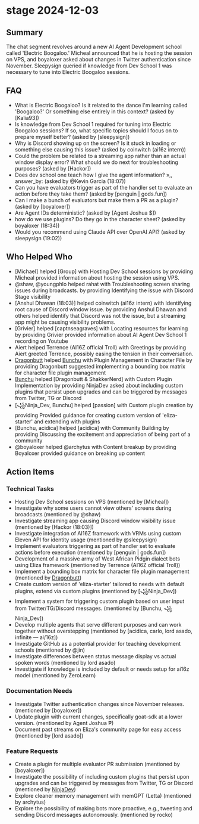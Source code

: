 # stage 2024-12-03

## Summary

The chat segment revolves around a new AI Agent Development school called 'Electric Boogaloo.' Micheal announced that he is hosting the session on VPS, and boyaloxer asked about changes in Twitter authentication since November. Sleepysign queried if knowledge from Dev School 1 was necessary to tune into Electric Boogaloo sessions.

## FAQ

- What is Electric Boogaloo? Is it related to the dance I'm learning called 'Boogaloo?' Or something else entirely in this context? (asked by [Kalia93])
- Is knowledge from Dev School 1 required for tuning into Electric Boogaloo sessions? If so, what specific topics should I focus on to prepare myself better? (asked by [sleepysign])
- Why is Discord showing up on the screen? Is it stuck in loading or something else causing this issue? (asked by coinwitch (ai16z intern))
- Could the problem be related to a streaming app rather than an actual window display error? What should we do next for troubleshooting purposes? (asked by [Hackor])
- Does dev school one teach how I give the agent information? »,, answer_by: (asked by @Kevin Garcia (18:07))
- Can you have evaluators trigger as part of the handler set to evaluate an action before they take them? (asked by [penguin | gods.fun])
- Can I make a bunch of evaluators but make them a PR as a plugin? (asked by [boyaloxer])
- Are Agent IDs deterministic? (asked by [Agent Joshua $])
- how do we use plugins? Do they go in the character sheet? (asked by boyaloxer (18:34))
- Would you recommend using Claude API over OpenAI API? (asked by sleepysign (19:02))

## Who Helped Who

- [Michael] helped [Group] with Hosting Dev School sessions by providing Micheal provided information about hosting the session using VPS.
- @shaw, @youngphlo helped rahat with Troubleshooting screen sharing issues during broadcasts. by providing Identifying the issue with Discord Stage visibility
- [Anshul Dhawan (18:03)] helped coinwitch (ai16z intern) with Identifying root cause of Discord window issue. by providing Anshul Dhawan and others helped identify that Discord was not the issue, but a streaming app might be causing visibility problems.
- [Grivier] helped [captnseagraves] with Locating resources for learning by providing Grivier provided information about AI Agent Dev School 1 recording on Youtube
- Aiert helped Terrence (AI16Z official Troll) with Greetings by providing Aiert greeted Terrence, possibly easing the tension in their conversation.
- [Dragonbutt](19:13) helped [Bunchu](19:22) with Plugin Management in Character File by providing Dragonbutt suggested implementing a bounding box matrix for character file plugin management
- [Bunchu](19:23) helped [Dragonbutt & ShakkerNerd] with Custom Plugin Implementation by providing NinjaDev asked about including custom plugins that persist upon upgrades and can be triggered by messages from Twitter, TG or Discord
- [꧁Ninja_Dev, Bunchu] helped [passion] with Custom plugin creation by providing Provided guidance for creating custom version of 'eliza-starter' and extending with plugins
- [Bunchu, acidica] helped [acidica] with Community Building by providing Discussing the excitement and appreciation of being part of a community
- @boyaloxer helped @archytus with Content breakup by providing Boyaloxer provided guidance on breaking up content

## Action Items

### Technical Tasks

- Hosting Dev School sessions on VPS (mentioned by [Micheal])
- Investigate why some users cannot view others' screens during broadcasts (mentioned by @shaw)
- Investigate streaming app causing Discord window visibility issue (mentioned by [Hackor (18:03)])
- Investigate integration of AI16Z framework with VRMs using custom Eleven API for identity usage (mentioned by @sleepysign)
- Implement evaluators triggering as part of handler set to evaluate actions before execution (mentioned by [penguin | gods.fun])
- Development of a massive army of West African Pidgin dialect bots using Eliza framework (mentioned by Terrence (AI16Z official Troll))
- Implement a bounding box matrix for character file plugin management (mentioned by [Dragonbutt](19:13))
- Create custom version of 'eliza-starter' tailored to needs with default plugins, extend via custom plugins (mentioned by [꧁Ninja_Dev])
- Implement a system for triggering custom plugin based on user input from Twitter/TG/Discord messages. (mentioned by [Bunchu, ꧁Ninja_Dev])
- Develop multiple agents that serve different purposes and can work together without overstepping (mentioned by [acidica, carlo, lord asado, infinite — ai/16z])
- Investigate GitHub as a potential provider for teaching development schools (mentioned by @jin)
- Investigate differences between status message display vs actual spoken words (mentioned by lord asado)
- Investigate if knowledge is included by default or needs setup for ai16z model (mentioned by ZeroLearn)

### Documentation Needs

- Investigate Twitter authentication changes since November releases. (mentioned by [boyaloxer])
- Update plugin with current changes, specifically goat-sdk at a lower version. (mentioned by Agent Joshua ₱)
- Document past streams on Eliza's community page for easy access (mentioned by [lord asado])

### Feature Requests

- Create a plugin for multiple evaluator PR submission (mentioned by [boyaloxer])
- Investigate the possibility of including custom plugins that persist upon upgrades and can be triggered by messages from Twitter, TG or Discord (mentioned by [NinjaDev](19:23))
- Explore cleaner memory management with memGPT (Letta) (mentioned by archytus)
- Explore the possibility of making bots more proactive, e.g., tweeting and sending Discord messages autonomously. (mentioned by rocko)
